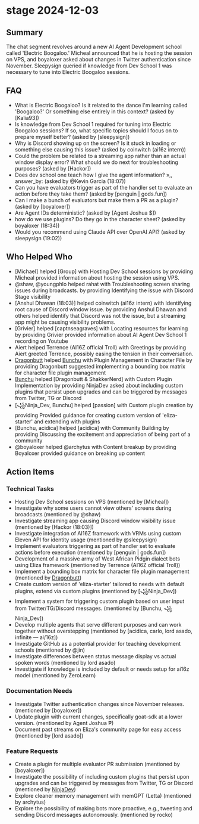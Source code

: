 # stage 2024-12-03

## Summary

The chat segment revolves around a new AI Agent Development school called 'Electric Boogaloo.' Micheal announced that he is hosting the session on VPS, and boyaloxer asked about changes in Twitter authentication since November. Sleepysign queried if knowledge from Dev School 1 was necessary to tune into Electric Boogaloo sessions.

## FAQ

- What is Electric Boogaloo? Is it related to the dance I'm learning called 'Boogaloo?' Or something else entirely in this context? (asked by [Kalia93])
- Is knowledge from Dev School 1 required for tuning into Electric Boogaloo sessions? If so, what specific topics should I focus on to prepare myself better? (asked by [sleepysign])
- Why is Discord showing up on the screen? Is it stuck in loading or something else causing this issue? (asked by coinwitch (ai16z intern))
- Could the problem be related to a streaming app rather than an actual window display error? What should we do next for troubleshooting purposes? (asked by [Hackor])
- Does dev school one teach how I give the agent information? »,, answer_by: (asked by @Kevin Garcia (18:07))
- Can you have evaluators trigger as part of the handler set to evaluate an action before they take them? (asked by [penguin | gods.fun])
- Can I make a bunch of evaluators but make them a PR as a plugin? (asked by [boyaloxer])
- Are Agent IDs deterministic? (asked by [Agent Joshua $])
- how do we use plugins? Do they go in the character sheet? (asked by boyaloxer (18:34))
- Would you recommend using Claude API over OpenAI API? (asked by sleepysign (19:02))

## Who Helped Who

- [Michael] helped [Group] with Hosting Dev School sessions by providing Micheal provided information about hosting the session using VPS.
- @shaw, @youngphlo helped rahat with Troubleshooting screen sharing issues during broadcasts. by providing Identifying the issue with Discord Stage visibility
- [Anshul Dhawan (18:03)] helped coinwitch (ai16z intern) with Identifying root cause of Discord window issue. by providing Anshul Dhawan and others helped identify that Discord was not the issue, but a streaming app might be causing visibility problems.
- [Grivier] helped [captnseagraves] with Locating resources for learning by providing Grivier provided information about AI Agent Dev School 1 recording on Youtube
- Aiert helped Terrence (AI16Z official Troll) with Greetings by providing Aiert greeted Terrence, possibly easing the tension in their conversation.
- [Dragonbutt](19:13) helped [Bunchu](19:22) with Plugin Management in Character File by providing Dragonbutt suggested implementing a bounding box matrix for character file plugin management
- [Bunchu](19:23) helped [Dragonbutt & ShakkerNerd] with Custom Plugin Implementation by providing NinjaDev asked about including custom plugins that persist upon upgrades and can be triggered by messages from Twitter, TG or Discord
- [꧁Ninja_Dev, Bunchu] helped [passion] with Custom plugin creation by providing Provided guidance for creating custom version of 'eliza-starter' and extending with plugins
- [Bunchu, acidica] helped [acidica] with Community Building by providing Discussing the excitement and appreciation of being part of a community
- @boyaloxer helped @archytus with Content breakup by providing Boyaloxer provided guidance on breaking up content

## Action Items

### Technical Tasks

- Hosting Dev School sessions on VPS (mentioned by [Micheal])
- Investigate why some users cannot view others' screens during broadcasts (mentioned by @shaw)
- Investigate streaming app causing Discord window visibility issue (mentioned by [Hackor (18:03)])
- Investigate integration of AI16Z framework with VRMs using custom Eleven API for identity usage (mentioned by @sleepysign)
- Implement evaluators triggering as part of handler set to evaluate actions before execution (mentioned by [penguin | gods.fun])
- Development of a massive army of West African Pidgin dialect bots using Eliza framework (mentioned by Terrence (AI16Z official Troll))
- Implement a bounding box matrix for character file plugin management (mentioned by [Dragonbutt](19:13))
- Create custom version of 'eliza-starter' tailored to needs with default plugins, extend via custom plugins (mentioned by [꧁Ninja_Dev])
- Implement a system for triggering custom plugin based on user input from Twitter/TG/Discord messages. (mentioned by [Bunchu, ꧁Ninja_Dev])
- Develop multiple agents that serve different purposes and can work together without overstepping (mentioned by [acidica, carlo, lord asado, infinite — ai/16z])
- Investigate GitHub as a potential provider for teaching development schools (mentioned by @jin)
- Investigate differences between status message display vs actual spoken words (mentioned by lord asado)
- Investigate if knowledge is included by default or needs setup for ai16z model (mentioned by ZeroLearn)

### Documentation Needs

- Investigate Twitter authentication changes since November releases. (mentioned by [boyaloxer])
- Update plugin with current changes, specifically goat-sdk at a lower version. (mentioned by Agent Joshua ₱)
- Document past streams on Eliza's community page for easy access (mentioned by [lord asado])

### Feature Requests

- Create a plugin for multiple evaluator PR submission (mentioned by [boyaloxer])
- Investigate the possibility of including custom plugins that persist upon upgrades and can be triggered by messages from Twitter, TG or Discord (mentioned by [NinjaDev](19:23))
- Explore cleaner memory management with memGPT (Letta) (mentioned by archytus)
- Explore the possibility of making bots more proactive, e.g., tweeting and sending Discord messages autonomously. (mentioned by rocko)
